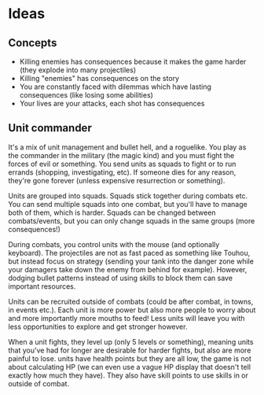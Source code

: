 # Ideas

## Concepts

- Killing enemies has consequences because it makes the game harder (they explode into many projectiles)
- Killing "enemies" has consequences on the story
- You are constantly faced with dilemmas which have lasting consequences (like losing some abilities)
- Your lives are your attacks, each shot has consequences

## Unit commander

It's a mix of unit management and bullet hell, and a roguelike. You play as the commander in the military (the magic kind) and you must fight the forces of evil or something. You send units as squads to fight or to run errands (shopping, investigating, etc). If someone dies for any reason, they're gone forever (unless expensive resurrection or something).

Units are grouped into squads. Squads stick together during combats etc. You can send multiple squads into one combat, but you'll have to manage both of them, which is harder. Squads can be changed between combats/events, but you can only change squads in the same groups (more consequences!)

During combats, you control units with the mouse (and optionally keyboard). The projectiles are not as fast paced as something like Touhou, but instead focus on strategy (sending your tank into the danger zone while your damagers take down the enemy from behind for example). However, dodging bullet patterns instead of using skills to block them can save important resources.

Units can be recruited outside of combats (could be after combat, in towns, in events etc.). Each unit is more power but also more people to worry about and more importantly more mouths to feed! Less units will leave you with less opportunities to explore and get stronger however.

When a unit fights, they level up (only 5 levels or something), meaning units that you've had for longer are desirable for harder fights, but also are more painful to lose. units have health points but they are all low, the game is not about calculating HP (we can even use a vague HP display that doesn't tell exactly how much they have). They also have skill points to use skills in or outside of combat.
